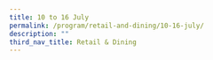 ```yaml
---
title: 10 to 16 July
permalink: /program/retail-and-dining/10-16-july/
description: ""
third_nav_title: Retail & Dining
---
```

